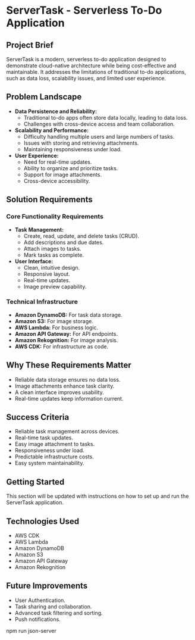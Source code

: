 # ServerTask - Serverless To-Do Application

## Project Brief

ServerTask is a modern, serverless to-do application designed to demonstrate cloud-native architecture while being cost-effective and maintainable. It addresses the limitations of traditional to-do applications, such as data loss, scalability issues, and limited user experience.

## Problem Landscape

- **Data Persistence and Reliability:**
  - Traditional to-do apps often store data locally, leading to data loss.
  - Challenges with cross-device access and team collaboration.
- **Scalability and Performance:**
  - Difficulty handling multiple users and large numbers of tasks.
  - Issues with storing and retrieving attachments.
  - Maintaining responsiveness under load.
- **User Experience:**
  - Need for real-time updates.
  - Ability to organize and prioritize tasks.
  - Support for image attachments.
  - Cross-device accessibility.

## Solution Requirements

### Core Functionality Requirements

- **Task Management:**
  - Create, read, update, and delete tasks (CRUD).
  - Add descriptions and due dates.
  - Attach images to tasks.
  - Mark tasks as complete.
- **User Interface:**
  - Clean, intuitive design.
  - Responsive layout.
  - Real-time updates.
  - Image preview capability.

### Technical Infrastructure

- **Amazon DynamoDB:** For task data storage.
- **Amazon S3:** For image storage.
- **AWS Lambda:** For business logic.
- **Amazon API Gateway:** For API endpoints.
- **Amazon Rekognition:** For image analysis.
- **AWS CDK:** For infrastructure as code.

## Why These Requirements Matter

- Reliable data storage ensures no data loss.
- Image attachments enhance task clarity.
- A clean interface improves usability.
- Real-time updates keep information current.

## Success Criteria

- Reliable task management across devices.
- Real-time task updates.
- Easy image attachment to tasks.
- Responsiveness under load.
- Predictable infrastructure costs.
- Easy system maintainability.

## Getting Started

This section will be updated with instructions on how to set up and run the ServerTask application.

## Technologies Used

- AWS CDK
- AWS Lambda
- Amazon DynamoDB
- Amazon S3
- Amazon API Gateway
- Amazon Rekognition

## Future Improvements

- User Authentication.
- Task sharing and collaboration.
- Advanced task filtering and sorting.
- Push notifications.

npm run json-server
